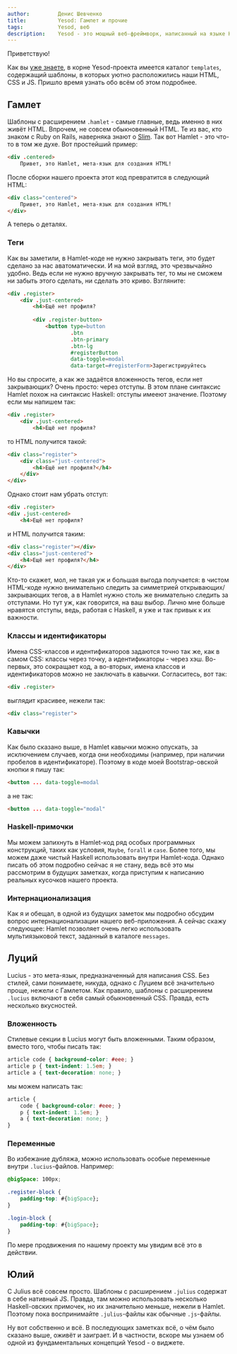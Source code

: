 ```yaml
---
author:         Денис Шевченко
title:          Yesod: Гамлет и прочие
tags:           Yesod, веб
description:    Yesod - это мощный веб-фреймворк, написанный на языке Haskell. Сегодня продробнее рассмотрим уже известные нам веб-шаблоны.
---
```


Приветствую!

Как вы [уже знаете](http://blog.dshevchenko.biz/2014/12/21/yesod-structure-templates.html), в корне Yesod-проекта имеется каталог `templates`, содержащий шаблоны, в которых уютно расположились наши HTML, CSS и JS. Пришло время узнать обо всём об этом подробнее.

## Гамлет

Шаблоны с расширением `.hamlet` - самые главные, ведь именно в них живёт HTML. Впрочем, не совсем обыкновенный HTML. Те из вас, кто знаком с Ruby on Rails, наверняка знают о [Slim](http://slim-lang.com). Так вот Hamlet - это что-то в том же духе. Вот простейший пример:

```html
<div .centered>
    Привет, это Hamlet, мета-язык для создания HTML!
```

После сборки нашего проекта этот код превратится в следующий HTML:

```html
<div class="centered">
    Привет, это Hamlet, мета-язык для создания HTML!
</div>
```

А теперь о деталях.

### Теги

Как вы заметили, в Hamlet-коде не нужно закрывать теги, это будет сделано за нас аватоматически. И на мой взгляд, это чрезвычайно удобно. Ведь если не нужно вручную закрывать тег, то мы не сможем ни забыть этого сделать, ни сделать это криво. Взгляните:

```html
<div .register>
    <div .just-centered>
        <h4>Ещё нет профиля?
 
        <div .register-button>
            <button type=button
                    .btn
                    .btn-primary
                    .btn-lg
                    #registerButton
                    data-toggle=modal
                    data-target=#registerForm>Зарегистрируйтесь
```

Но вы спросите, а как же задаётся вложенность тегов, если нет закрывающих? Очень просто: через отступы. В этом плане синтаксис Hamlet похож на синтаксис Haskell: отступы имееют значение. Поэтому если мы напишем так:

```html
<div .register>
    <div .just-centered>
        <h4>Ещё нет профиля?
```

то HTML получится такой:

```html
<div class="register">
    <div class="just-centered">
        <h4>Ещё нет профиля?</h4>
    </div>
</div>
```

Однако стоит нам убрать отступ:

```html
<div .register>
<div .just-centered>
    <h4>Ещё нет профиля?
```

и HTML получится таким:

```html
<div class="register"></div>
<div class="just-centered">
    <h4>Ещё нет профиля?</h4>
</div>
```

Кто-то скажет, мол, не такая уж и большая выгода получается: в чистом HTML-коде нужно внимательно следить за симметрией открывающих/закрывающих тегов, а в Hamlet нужно столь же внимательно следить за отступами. Но тут уж, как говорится, на ваш выбор. Лично мне больше нравятся отступы, ведь, работая с Haskell, я уже и так привык к их важности.

### Классы и идентификаторы

Имена CSS-классов и идентификаторов задаются точно так же, как в самом CSS: классы через точку, а идентификаторы - через хэш. Во-первых, это сокращает код, а во-вторых, имена классов и идентификаторов можно не заключать в кавычки. Согласитесь, вот так:

```html
<div .register>
```

выглядит красивее, нежели так:

```html
<div class="register">
```

### Кавычки

Как было сказано выше, в Hamlet кавычки можно опускать, за исключением случаев, когда они необходимы (например, при наличии пробелов в идентификаторе). Поэтому в коде моей Bootstrap-овской кнопки я пишу так:

```html
<button ... data-toggle=modal
```

а не так:

```html
<button ... data-toggle="modal"
```

### Haskell-примочки

Мы можем запихнуть в Hamlet-код ряд особых программных конструкций, таких как условия, `Maybe`, `forall` и `case`. Более того, мы можем даже чистый Haskell использовать внутри Hamlet-кода. Однако писать об этом подробно сейчас я не стану, ведь всё это мы рассмотрим в будущих заметках, когда приступим к написанию реальных кусочков нашего проекта.

### Интернационализация

Как я и обещал, в одной из будущих заметок мы подробно обсудим вопрос интернационализации нашего веб-приложения. А сейчас скажу следующее: Hamlet позволяет очень легко использовать мультиязыковой текст, заданный в каталоге `messages`.

## Луций

Lucius - это мета-язык, предназначенный для написания CSS. Без стилей, сами понимаете, никуда, однако с Луцием всё значительно проще, нежели с Гамлетом. Как правило, шаблоны с расширением `.lucius` включают в себя самый обыкновенный CSS. Правда, есть несколько вкусностей.

### Вложенность

Стилевые секции в Lucius могут быть вложенными. Таким образом, вместо того, чтобы писать так:

```css
article code { background-color: #eee; }
article p { text-indent: 1.5em; }
article a { text-decoration: none; }
```

мы можем написать так:

```css
article {
    code { background-color: #eee; }
    p { text-indent: 1.5em; }
    a { text-decoration: none; }
}
```

### Переменные

Во избежание дубляжа, можно использовать особые переменные внутри `.lucius`-файлов. Например:

```css
@bigSpace: 100px;

.register-block { 
    padding-top: #{bigSpace};
}

.login-block { 
    padding-top: #{bigSpace};
}
```

По мере продвижения по нашему проекту мы увидим всё это в действии.

## Юлий

С Julius всё совсем просто. Шаблоны с расширением `.julius` содержат в себе нативный JS. Правда, там можно использовать несколько Haskell-овских примочек, но их значительно меньше, нежели в Hamlet. Поэтому пока воспринимайте `.julius`-файлы как обычные `.js`-файлы.

Ну вот собственно и всё. В последующих заметках всё, о чём было сказано выше, оживёт и заиграет. И в частности, вскоре мы узнаем об одной из фундаментальных концепций Yesod - о виджете.
